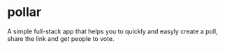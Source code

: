 # pollar
A simple full-stack app that helps you to quickly and easyly create a poll, share the link and get people to vote.
